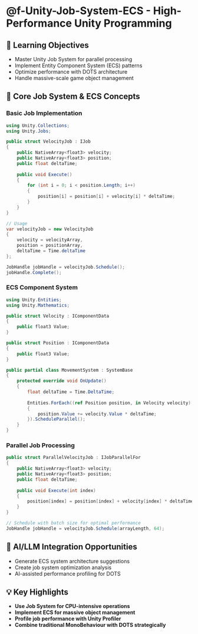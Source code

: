# @f-Unity-Job-System-ECS - High-Performance Unity Programming

## 🎯 Learning Objectives
- Master Unity Job System for parallel processing
- Implement Entity Component System (ECS) patterns  
- Optimize performance with DOTS architecture
- Handle massive-scale game object management

## 🔧 Core Job System & ECS Concepts

### Basic Job Implementation
```csharp
using Unity.Collections;
using Unity.Jobs;

public struct VelocityJob : IJob
{
    public NativeArray<float3> velocity;
    public NativeArray<float3> position;
    public float deltaTime;
    
    public void Execute()
    {
        for (int i = 0; i < position.Length; i++)
        {
            position[i] = position[i] + velocity[i] * deltaTime;
        }
    }
}

// Usage
var velocityJob = new VelocityJob
{
    velocity = velocityArray,
    position = positionArray,
    deltaTime = Time.deltaTime
};

JobHandle jobHandle = velocityJob.Schedule();
jobHandle.Complete();
```

### ECS Component System
```csharp
using Unity.Entities;
using Unity.Mathematics;

public struct Velocity : IComponentData
{
    public float3 Value;
}

public struct Position : IComponentData  
{
    public float3 Value;
}

public partial class MovementSystem : SystemBase
{
    protected override void OnUpdate()
    {
        float deltaTime = Time.DeltaTime;
        
        Entities.ForEach((ref Position position, in Velocity velocity) =>
        {
            position.Value += velocity.Value * deltaTime;
        }).ScheduleParallel();
    }
}
```

### Parallel Job Processing
```csharp
public struct ParallelVelocityJob : IJobParallelFor
{
    public NativeArray<float3> velocity;
    public NativeArray<float3> position;
    public float deltaTime;
    
    public void Execute(int index)
    {
        position[index] = position[index] + velocity[index] * deltaTime;
    }
}

// Schedule with batch size for optimal performance
JobHandle jobHandle = velocityJob.Schedule(arrayLength, 64);
```

## 🚀 AI/LLM Integration Opportunities
- Generate ECS system architecture suggestions
- Create job system optimization analysis
- AI-assisted performance profiling for DOTS

## 💡 Key Highlights
- **Use Job System for CPU-intensive operations**
- **Implement ECS for massive object management**
- **Profile job performance with Unity Profiler**
- **Combine traditional MonoBehaviour with DOTS strategically**